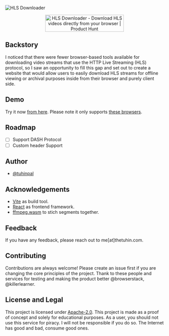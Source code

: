![HLS Downloader](https://user-images.githubusercontent.com/51857187/208284362-fd90784e-2786-4505-bb75-7475a2ab1f63.png)

<p align="center">
  <a href="https://www.producthunt.com/posts/hls-downloader-1?utm_source=badge-featured&utm_medium=badge&utm_souce=badge-hls&#0045;downloader&#0045;1" target="_blank">
    <img src="https://api.producthunt.com/widgets/embed-image/v1/featured.svg?post_id=371608&theme=dark" alt="HLS&#0032;Downloader - Download&#0032;HLS&#0032;videos&#0032;directly&#0032;from&#0032;your&#0032;browser | Product Hunt" style="width: 250px; height: 54px;" width="250" height="54" />
  </a>
</p>

## Backstory

I noticed that there were fewer browser-based tools available for downloading video streams that use the HTTP Live Streaming (HLS) protocol, so I saw an opportunity to fill this gap and set out to create a website that would allow users to easily download HLS streams for offline viewing or archival purposes inside from their browser and purely client side.

## Demo

Try it now [from here](https://hlsdownloader.thetuhin.com/). Please note it only supports [these browsers](https://caniuse.com/sharedarraybuffer).

## Roadmap

- [ ] Support DASH Protocol
- [ ] Custom header Support

## Author

- [@tuhinpal](https://www.github.com/tuhinpal)

## Acknowledgements

- [Vite](https://vitejs.dev/) as build tool.
- [React](https://reactjs.org/) as frontend framework.
- [ffmpeg.wasm](https://github.com/ffmpegwasm/ffmpeg.wasm) to stich segments together.

## Feedback

If you have any feedback, please reach out to me[at]thetuhin.com.

## Contributing

Contributions are always welcome! Please create an issue first if you are changing the core principles of the project. Thank to these people and services for testing and making the product better @browserstack, @killerlearner.

## License and Legal

This project is licensed under [Apache-2.0](https://github.com/tuhinpal/hls-downloader/blob/master/LICENSE). This project is made as a proof of concept and solely for educational purposes. As a user, you should not use this service for piracy. I will not be responsible if you do so. The Internet has good and bad, consume good ones.
